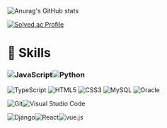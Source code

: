 

![Anurag's GitHub stats](https://github-readme-stats.vercel.app/api?username=JonghyunLEE12&show_icons=true&theme=radical)



[![Solved.ac Profile](http://mazassumnida.wtf/api/v2/generate_badge?boj=future_nkrcb)](https://solved.ac/백준아이디/)



# :hammer: Skills

### ![JavaScript](https://img.shields.io/badge/JavaScript-F7DF1E.svg?&style=for-the-badge&logo=JavaScript&logoColor=white)![Python](https://img.shields.io/badge/Python-3776AB.svg?&style=for-the-badge&logo=Python&logoColor=white) 

![TypeScript](https://img.shields.io/badge/TypeScript-3178C6.svg?&style=for-the-badge&logo=TypeScript&logoColor=white) ![HTML5](https://img.shields.io/badge/HTML5-E34F26.svg?&style=for-the-badge&logo=HTML5&logoColor=white) ![CSS3](https://img.shields.io/badge/CSS3-1572B6.svg?&style=for-the-badge&logo=CSS3&logoColor=white) ![MySQL](https://img.shields.io/badge/MySQL-4479A1.svg?&style=for-the-badge&logo=MySQL&logoColor=white) ![Oracle](https://img.shields.io/badge/Oracle-F80000.svg?&style=for-the-badge&logo=Oracle&logoColor=white)

![Git](https://img.shields.io/badge/Git-F05032.svg?&style=for-the-badge&logo=Git&logoColor=white)![Visual Studio Code](https://img.shields.io/badge/Visual%20Studio%20Code-007ACC.svg?&style=for-the-badge&logo=Visual%20Studio%20Code&logoColor=white)

![Django](https://img.shields.io/badge/Django-80000.svg?&style=for-the-badge&logo=Django&logoColor=whilte)![React](https://img.shields.io/badge/React-#61DAFB.svg?&style=for-the-badge&logo=React&logoColor=black)![vue.js](https://img.shields.io/badge/Vue-#4FC08D.svg?&style=for-the-badge&logo=Vue.js&logoColor=black)

